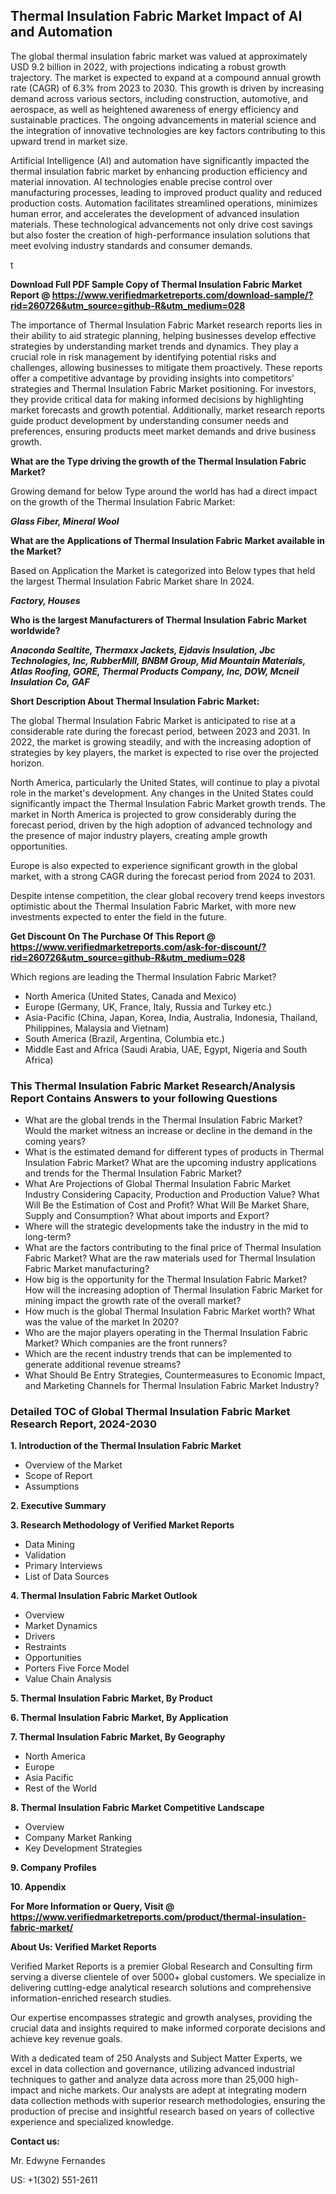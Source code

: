 <h2>Thermal Insulation Fabric Market Impact of AI and Automation</h2><p>The global thermal insulation fabric market was valued at approximately USD 9.2 billion in 2022, with projections indicating a robust growth trajectory. The market is expected to expand at a compound annual growth rate (CAGR) of 6.3% from 2023 to 2030. This growth is driven by increasing demand across various sectors, including construction, automotive, and aerospace, as well as heightened awareness of energy efficiency and sustainable practices. The ongoing advancements in material science and the integration of innovative technologies are key factors contributing to this upward trend in market size.</p><p>Artificial Intelligence (AI) and automation have significantly impacted the thermal insulation fabric market by enhancing production efficiency and material innovation. AI technologies enable precise control over manufacturing processes, leading to improved product quality and reduced production costs. Automation facilitates streamlined operations, minimizes human error, and accelerates the development of advanced insulation materials. These technological advancements not only drive cost savings but also foster the creation of high-performance insulation solutions that meet evolving industry standards and consumer demands.</p>t</p><p id="" class=""><strong>Download Full PDF Sample Copy of Thermal Insulation Fabric Market Report @ <a href="https://www.verifiedmarketreports.com/download-sample/?rid=260726&utm_source=github-R&utm_medium=028" target="_blank">https://www.verifiedmarketreports.com/download-sample/?rid=260726&utm_source=github-R&utm_medium=028</a></strong></p><p>The importance of&nbsp;Thermal Insulation Fabric Market research reports lies in their ability to aid strategic planning, helping businesses develop effective strategies by understanding market trends and dynamics. They play a crucial role in risk management by identifying potential risks and challenges, allowing businesses to mitigate them proactively. These reports offer a competitive advantage by providing insights into competitors' strategies and Thermal Insulation Fabric Market positioning. For investors, they provide critical data for making informed decisions by highlighting market forecasts and growth potential. Additionally, market research reports guide product development by understanding consumer needs and preferences, ensuring products meet market demands and drive business growth.</p><p><strong>What are the&nbsp;Type driving the growth of the Thermal Insulation Fabric Market?</strong></p><p id="" class="">Growing demand for below Type around the world has had a direct impact on the growth of the Thermal Insulation Fabric Market:</p><em><strong>Glass Fiber, Mineral Wool</strong></em></p><strong>What are the&nbsp;Applications&nbsp;of Thermal Insulation Fabric Market available in the Market?</strong></p><p id="" class="">Based on Application the Market is categorized into Below types that held the largest Thermal Insulation Fabric Market share In 2024.</p><em><strong>Factory, Houses</strong></em></p><strong>Who is the largest Manufacturers of Thermal Insulation Fabric Market worldwide?</strong></p><p><em><strong>Anaconda Sealtite, Thermaxx Jackets, Ejdavis Insulation, Jbc Technologies, Inc, RubberMill, BNBM Group, Mid Mountain Materials, Atlas Roofing, GORE, Thermal Products Company, Inc, DOW, Mcneil Insulation Co, GAF</strong></em></p><p id="" class=""><strong>Short Description About Thermal Insulation Fabric Market:</strong></p><p>The global Thermal Insulation Fabric Market is anticipated to rise at a considerable rate during the forecast period, between 2023 and 2031. In 2022, the market is growing steadily, and with the increasing adoption of strategies by key players, the market is expected to rise over the projected horizon.</p><p>North America, particularly the United States, will continue to play a pivotal role in the market's development. Any changes in the United States could significantly impact the Thermal Insulation Fabric Market growth trends. The market in North America is projected to grow considerably during the forecast period, driven by the high adoption of advanced technology and the presence of major industry players, creating ample growth opportunities.</p><p>Europe is also expected to experience significant growth in the global market, with a strong CAGR during the forecast period from 2024 to 2031.</p><p>Despite intense competition, the clear global recovery trend keeps investors optimistic about the Thermal Insulation Fabric Market, with more new investments expected to enter the field in the future.</p><p id="" class=""><strong>Get Discount On The Purchase Of This Report @ <a href="https://www.verifiedmarketreports.com/ask-for-discount/?rid=260726&utm_source=github-R&utm_medium=028" target="_blank">https://www.verifiedmarketreports.com/ask-for-discount/?rid=260726&utm_source=github-R&utm_medium=028</a></strong></p>Which regions are leading the Thermal Insulation Fabric Market?</p><ul><li>North America (United States, Canada and Mexico)</li><li>Europe (Germany, UK, France, Italy, Russia and Turkey etc.)</li><li>Asia-Pacific (China, Japan, Korea, India, Australia, Indonesia, Thailand, Philippines, Malaysia and Vietnam)</li><li>South America (Brazil, Argentina, Columbia etc.)</li><li>Middle East and Africa (Saudi Arabia, UAE, Egypt, Nigeria and South Africa)</li></ul><h3 id="" class="">This Thermal Insulation Fabric Market Research/Analysis Report Contains Answers to your following Questions</h3><ul><li>What are the global trends in the Thermal Insulation Fabric Market? Would the market witness an increase or decline in the demand in the coming years?</li><li>What is the estimated demand for different types of products in Thermal Insulation Fabric Market? What are the upcoming industry applications and trends for the Thermal Insulation Fabric Market?</li><li>What Are Projections of Global Thermal Insulation Fabric Market Industry Considering Capacity, Production and Production Value? What Will Be the Estimation of Cost and Profit? What Will Be Market Share, Supply and Consumption? What about imports and Export?</li><li>Where will the strategic developments take the industry in the mid to long-term?</li><li>What are the factors contributing to the final price of Thermal Insulation Fabric Market? What are the raw materials used for Thermal Insulation Fabric Market manufacturing?</li><li>How big is the opportunity for the Thermal Insulation Fabric Market? How will the increasing adoption of Thermal Insulation Fabric Market for mining impact the growth rate of the overall market?</li><li>How much is the global Thermal Insulation Fabric Market worth? What was the value of the market In 2020?</li><li>Who are the major players operating in the Thermal Insulation Fabric Market? Which companies are the front runners?</li><li>Which are the recent industry trends that can be implemented to generate additional revenue streams?</li><li>What Should Be Entry Strategies, Countermeasures to Economic Impact, and Marketing Channels for Thermal Insulation Fabric Market Industry?</li></ul><h3 id="" class="">Detailed TOC of Global Thermal Insulation Fabric Market Research Report, 2024-2030</h3><p id="" class=""><strong>1. Introduction of the Thermal Insulation Fabric Market</strong></p><ul><li>Overview of the Market</li><li>Scope of Report</li><li>Assumptions</li></ul><p id="" class=""><strong>2. Executive Summary</strong></p><p id="" class=""><strong>3. Research Methodology of Verified Market Reports</strong></p><ul><li>Data Mining</li><li>Validation</li><li>Primary Interviews</li><li>List of Data Sources</li></ul><p id="" class=""><strong>4. Thermal Insulation Fabric Market Outlook</strong></p><ul><li>Overview</li><li>Market Dynamics</li><li>Drivers</li><li>Restraints</li><li>Opportunities</li><li>Porters Five Force Model</li><li>Value Chain Analysis</li></ul><p id="" class=""><strong>5. Thermal Insulation Fabric Market, By Product</strong></p><p id="" class=""><strong>6. Thermal Insulation Fabric Market, By Application</strong></p><p id="" class=""><strong>7. Thermal Insulation Fabric Market, By Geography</strong></p><ul><li>North America</li><li>Europe</li><li>Asia Pacific</li><li>Rest of the World</li></ul><p id="" class=""><strong>8. Thermal Insulation Fabric Market Competitive Landscape</strong></p><ul><li>Overview</li><li>Company Market Ranking</li><li>Key Development Strategies</li></ul><p id="" class=""><strong>9. Company Profiles</strong></p><p id="" class=""><strong>10. Appendix</strong></p><p id="" class=""><strong>For More Information or Query, Visit @ <a href="https://www.verifiedmarketreports.com/product/thermal-insulation-fabric-market/" target="_blank">https://www.verifiedmarketreports.com/product/thermal-insulation-fabric-market/</a></strong></p><p id="" class=""><strong>About Us: Verified Market Reports</strong></p><p id="" class="">Verified Market Reports is a premier Global Research and Consulting firm serving a diverse clientele of over 5000+ global customers. We specialize in delivering cutting-edge analytical research solutions and comprehensive information-enriched research studies.</p><p id="" class="">Our expertise encompasses strategic and growth analyses, providing the crucial data and insights required to make informed corporate decisions and achieve key revenue goals.</p><p id="" class="">With a dedicated team of 250 Analysts and Subject Matter Experts, we excel in data collection and governance, utilizing advanced industrial techniques to gather and analyze data across more than 25,000 high-impact and niche markets. Our analysts are adept at integrating modern data collection methods with superior research methodologies, ensuring the production of precise and insightful research based on years of collective experience and specialized knowledge.</p><p id="" class=""><strong>Contact us:</strong></p><p id="" class="">Mr. Edwyne Fernandes</p><p id="" class="">US: +1(302) 551-2611</p>